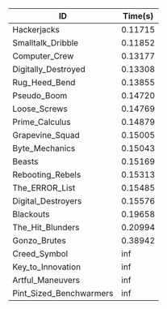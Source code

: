 |ID|Time(s)|
|-|-|
|Hackerjacks|0.11715|
|Smalltalk_Dribble|0.11852|
|Computer_Crew|0.13177|
|Digitally_Destroyed|0.13308|
|Rug_Heed_Bend|0.13855|
|Pseudo_Boom|0.14720|
|Loose_Screws|0.14769|
|Prime_Calculus|0.14879|
|Grapevine_Squad|0.15005|
|Byte_Mechanics|0.15043|
|Beasts|0.15169|
|Rebooting_Rebels|0.15313|
|The_ERROR_List|0.15485|
|Digital_Destroyers|0.15576|
|Blackouts|0.19658|
|The_Hit_Blunders|0.20994|
|Gonzo_Brutes|0.38942|
|Creed_Symbol|inf|
|Key_to_Innovation|inf|
|Artful_Maneuvers|inf|
|Pint_Sized_Benchwarmers|inf|
